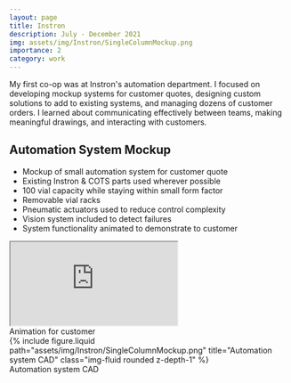 ```yaml
---
layout: page
title: Instron
description: July - December 2021
img: assets/img/Instron/SingleColumnMockup.png
importance: 2
category: work
---
```


My first co-op was at Instron's automation department. I focused on developing mockup systems for customer quotes, designing custom solutions to add to existing systems, and managing dozens of customer orders. I learned about communicating effectively between teams, making meaningful drawings, and interacting with customers.

## Automation System Mockup

- Mockup of small automation system for customer quote
- Existing Instron & COTS parts used wherever possible
- 100 vial capacity while staying within small form factor
- Removable vial racks
- Pneumatic actuators used to reduce control complexity
- Vision system included to detect failures
- System functionality animated to demonstrate to customer

<div class="row">
    <div class="col-sm-7 mt-3 mt-md-0">
       <div class="embed-responsive embed-responsive-16by9">
            <iframe class="embed-responsive-item" src="https://www.youtube.com/embed/p3--434v6UA?si=eKzrQa5nKygQV5lN" allowfullscreen></iframe>
        </div>
        <div class="caption">
            Animation for customer
        </div>
    </div>
    <div class="col-sm-5 mt-3 mt-md-0">
         {% include figure.liquid path="assets/img/Instron/SingleColumnMockup.png" title="Automation system CAD" class="img-fluid rounded z-depth-1" %}
         <div class="caption">
            Automation system CAD
        </div>
    </div>
</div>
